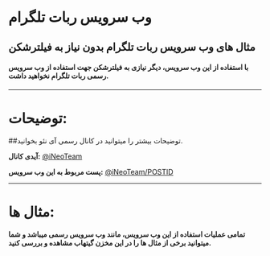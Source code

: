 # وب سرویس ربات تلگرام
## مثال های وب سرویس ربات تلگرام بدون نیاز به فیلترشکن

<h4>با استفاده از این وب سرویس، دیگر نیازی به فیلترشکن جهت استفاده از وب سرویس رسمی ربات تلگرام نخواهید داشت.</h4>

------------------------

# توضیحات:
##توضیحات بیشتر را میتوانید در کانال رسمی آی نئو بخوانید.

<b>آیدی کانال:</b> <a href='https://t.me/iNeoTeam' target='_blank'>@iNeoTeam</a>

<b>پست مربوط به این وب سرویس:</b> <a href='https://t.me/iNeoTeam/POSTID'>@iNeoTeam/POSTID</a>

-------------------------

# مثال ها:

<b>تمامی عملیات استفاده از این وب سرویس، مانند وب سرویس رسمی میباشد و شما میتوانید برخی از مثال ها را در این مخزن گیتهاب مشاهده و بررسی کنید.</b>
